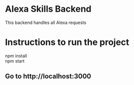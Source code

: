 # Alexa Skills Backend
This backend handles all Alexa requests

# Instructions to run the project
npm install <br>
npm start <br>
## Go to http://localhost:3000
